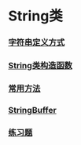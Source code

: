 # String类
### [字符串定义方式](https://github.com/WhCannon/JavaSE/blob/master/String/定义方式.MD)
### [String类构造函数](https://github.com/WhCannon/JavaSE/blob/master/String/构造函数.MD)
### [常用方法](https://github.com/WhCannon/JavaSE/blob/master/String/常用方法.MD)
### [StringBuffer](https://github.com/WhCannon/JavaSE/blob/master/String/StringBuffer.)
### [练习题](https://github.com/WhCannon/JavaSE/blob/master/String/练习题.MD)
